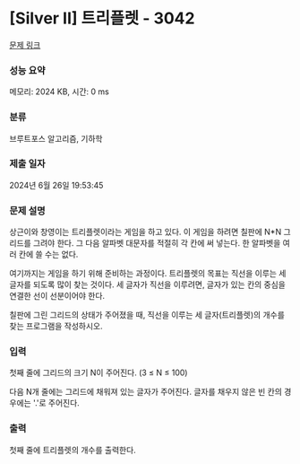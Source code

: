 # [Silver II] 트리플렛 - 3042 

[문제 링크](https://www.acmicpc.net/problem/3042) 

### 성능 요약

메모리: 2024 KB, 시간: 0 ms

### 분류

브루트포스 알고리즘, 기하학

### 제출 일자

2024년 6월 26일 19:53:45

### 문제 설명

<p>상근이와 창영이는 트리플렛이라는 게임을 하고 있다. 이 게임을 하려면 칠판에 N*N 그리드를 그려야 한다. 그 다음 알파벳 대문자를 적절히 각 칸에 써 넣는다. 한 알파벳을 여러 칸에 쓸 수는 없다.</p>

<p>여기까지는 게임을 하기 위해 준비하는 과정이다. 트리플렛의 목표는 직선을 이루는 세 글자를 되도록 많이 찾는 것이다. 세 글자가 직선을 이루려면, 글자가 있는 칸의 중심을 연결한 선이 선분이어야 한다.</p>

<p>칠판에 그린 그리드의 상태가 주어졌을 때, 직선을 이루는 세 글자(트리플렛)의 개수를 찾는 프로그램을 작성하시오.</p>

### 입력 

 <p>첫째 줄에 그리드의 크기 N이 주어진다. (3 ≤ N ≤ 100)</p>

<p>다음 N개 줄에는 그리드에 채워져 있는 글자가 주어진다. 글자를 채우지 않은 빈 칸의 경우에는 '.'로 주어진다.</p>

### 출력 

 <p>첫째 줄에 트리플렛의 개수를 출력한다.</p>


